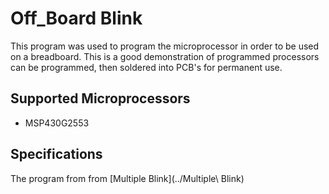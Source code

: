 # Off_Board Blink
This program was used to program the microprocessor in order to be used on a breadboard.  This is a good demonstration of programmed processors can be programmed, then soldered into PCB's for permanent use.

## Supported Microprocessors
* MSP430G2553

## Specifications
The program from from [Multiple Blink](../Multiple\ Blink)
